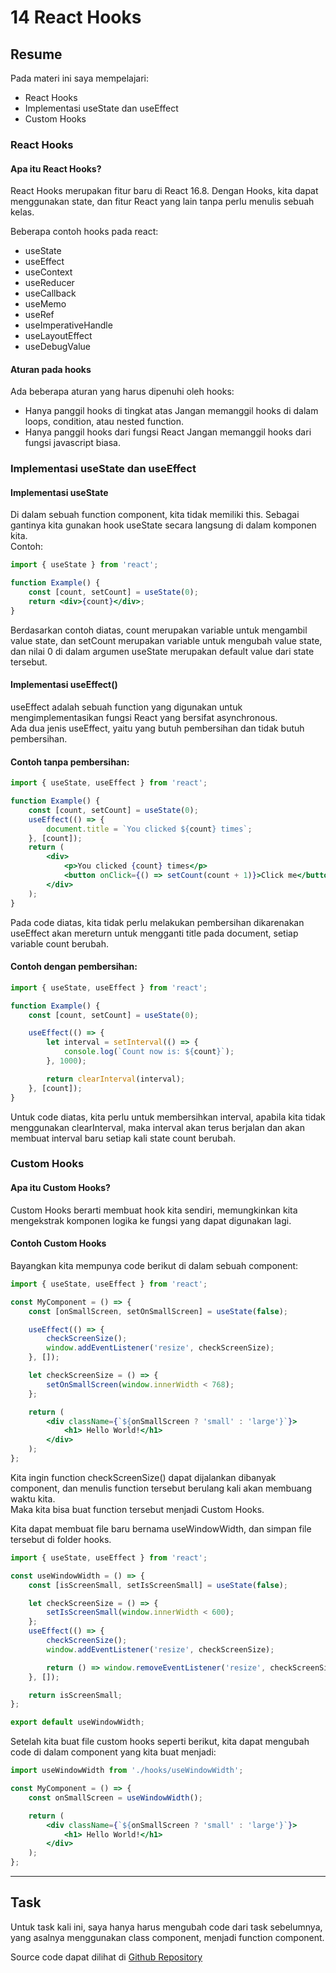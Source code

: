 # 14 React Hooks

## Resume

Pada materi ini saya mempelajari:

-   React Hooks
-   Implementasi useState dan useEffect
-   Custom Hooks

### React Hooks

#### Apa itu React Hooks?

React Hooks merupakan fitur baru di React 16.8. Dengan Hooks, kita dapat menggunakan state, dan fitur React yang lain tanpa perlu menulis sebuah kelas.

Beberapa contoh hooks pada react:

-   useState
-   useEffect
-   useContext
-   useReducer
-   useCallback
-   useMemo
-   useRef
-   useImperativeHandle
-   useLayoutEffect
-   useDebugValue

#### Aturan pada hooks

Ada beberapa aturan yang harus dipenuhi oleh hooks:

-   Hanya panggil hooks di tingkat atas
    Jangan memanggil hooks di dalam loops, condition, atau nested function.
-   Hanya panggil hooks dari fungsi React
    Jangan memanggil hooks dari fungsi javascript biasa.

### Implementasi useState dan useEffect

#### Implementasi useState

Di dalam sebuah function component, kita tidak memiliki this. Sebagai gantinya kita gunakan hook useState secara langsung di dalam komponen kita.  
Contoh:

```jsx
import { useState } from 'react';

function Example() {
	const [count, setCount] = useState(0);
	return <div>{count}</div>;
}
```

Berdasarkan contoh diatas, count merupakan variable untuk mengambil value state, dan setCount merupakan variable untuk mengubah value state, dan nilai 0 di dalam argumen useState merupakan default value dari state tersebut.

#### Implementasi useEffect()

useEffect adalah sebuah function yang digunakan untuk mengimplementasikan fungsi React yang bersifat asynchronous.  
Ada dua jenis useEffect, yaitu yang butuh pembersihan dan tidak butuh pembersihan.

#### Contoh tanpa pembersihan:

```jsx
import { useState, useEffect } from 'react';

function Example() {
	const [count, setCount] = useState(0);
	useEffect(() => {
		document.title = `You clicked ${count} times`;
	}, [count]);
	return (
		<div>
			<p>You clicked {count} times</p>
			<button onClick={() => setCount(count + 1)}>Click me</button>
		</div>
	);
}
```

Pada code diatas, kita tidak perlu melakukan pembersihan dikarenakan useEffect akan mereturn untuk mengganti title pada document, setiap variable count berubah.

#### Contoh dengan pembersihan:

```jsx
import { useState, useEffect } from 'react';

function Example() {
	const [count, setCount] = useState(0);

	useEffect(() => {
		let interval = setInterval(() => {
			console.log(`Count now is: ${count}`);
		}, 1000);

		return clearInterval(interval);
	}, [count]);
}
```

Untuk code diatas, kita perlu untuk membersihkan interval, apabila kita tidak menggunakan clearInterval, maka interval akan terus berjalan dan akan membuat interval baru setiap kali state count berubah.

### Custom Hooks

#### Apa itu Custom Hooks?

Custom Hooks berarti membuat hook kita sendiri, memungkinkan kita mengekstrak komponen logika ke fungsi yang dapat digunakan lagi.

#### Contoh Custom Hooks

Bayangkan kita mempunya code berikut di dalam sebuah component:

```jsx
import { useState, useEffect } from 'react';

const MyComponent = () => {
	const [onSmallScreen, setOnSmallScreen] = useState(false);

	useEffect(() => {
		checkScreenSize();
		window.addEventListener('resize', checkScreenSize);
	}, []);

	let checkScreenSize = () => {
		setOnSmallScreen(window.innerWidth < 768);
	};

	return (
		<div className={`${onSmallScreen ? 'small' : 'large'}`}>
			<h1> Hello World!</h1>
		</div>
	);
};
```

Kita ingin function checkScreenSize() dapat dijalankan dibanyak component, dan menulis function tersebut berulang kali akan membuang waktu kita.  
Maka kita bisa buat function tersebut menjadi Custom Hooks.

Kita dapat membuat file baru bernama useWindowWidth, dan simpan file tersebut di folder hooks.

```jsx
import { useState, useEffect } from 'react';

const useWindowWidth = () => {
	const [isScreenSmall, setIsScreenSmall] = useState(false);

	let checkScreenSize = () => {
		setIsScreenSmall(window.innerWidth < 600);
	};
	useEffect(() => {
		checkScreenSize();
		window.addEventListener('resize', checkScreenSize);

		return () => window.removeEventListener('resize', checkScreenSize);
	}, []);

	return isScreenSmall;
};

export default useWindowWidth;
```

Setelah kita buat file custom hooks seperti berikut, kita dapat mengubah code di dalam component yang kita buat menjadi:

```jsx
import useWindowWidth from './hooks/useWindowWidth';

const MyComponent = () => {
	const onSmallScreen = useWindowWidth();

	return (
		<div className={`${onSmallScreen ? 'small' : 'large'}`}>
			<h1> Hello World!</h1>
		</div>
	);
};
```

---

## Task

Untuk task kali ini, saya hanya harus mengubah code dari task sebelumnya, yang asalnya menggunakan class component, menjadi function component.

Source code dapat dilihat di [Github Repository](https://www.github.com/mbaharip/Assignment-Todo-List-2)
